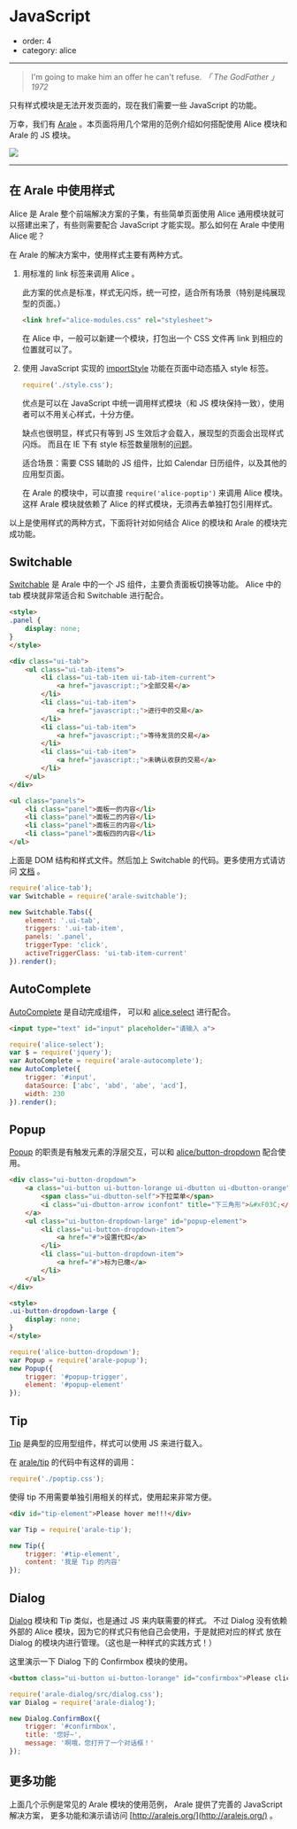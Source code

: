 # JavaScript

- order: 4
- category: alice

---

> I'm going to make him an offer he can't refuse.
*「 The GodFather 」1972*

只有样式模块是无法开发页面的，现在我们需要一些 JavaScript 的功能。

万幸，我们有 [Arale](http://aralejs.org/) 。本页面将用几个常用的范例介绍如何搭配使用 Alice 模块和 Arale 的 JS 模块。

![](https://i.alipayobjects.com/e/201303/2MPpg2ju9k.jpg)

---

## 在 Arale 中使用样式

Alice 是 Arale 整个前端解决方案的子集，有些简单页面使用 Alice 通用模块就可以搭建出来了，有些则需要配合 JavaScript 才能实现。那么如何在 Arale 中使用 Alice 呢？

在 Arale 的解决方案中，使用样式主要有两种方式。

1. 用标准的 link 标签来调用 Alice 。

    此方案的优点是标准，样式无闪烁，统一可控，适合所有场景（特别是纯展现型的页面。）

    ```html
    <link href="alice-modules.css" rel="stylesheet">
    ```

    在 Alice 中，一般可以新建一个模块，打包出一个 CSS 文件再 link 到相应的位置就可以了。

2. 使用 JavaScript 实现的 [importStyle](https://github.com/spmjs/spm/issues/641) 功能在页面中动态插入 style 标签。

    ```js
    require('./style.css');
    ```

    优点是可以在 JavaScript 中统一调用样式模块（和 JS 模块保持一致），使用者可以不用关心样式，十分方便。

    缺点也很明显，样式只有等到 JS 生效后才会载入，展现型的页面会出现样式闪烁。
    而且在 IE 下有 style 标签数量限制的[问题](http://social.msdn.microsoft.com/Forums/en-US/iewebdevelopment/thread/ad1b6e88-bbfa-4cc4-9e95-3889b82a7c1d/)。

    适合场景：需要 CSS 辅助的 JS 组件，比如 Calendar 日历组件，以及其他的应用型页面。

    在 Arale 的模块中，可以直接 `require('alice-poptip')` 来调用 Alice 模块。
    这样 Arale 模块就依赖了 Alice 的样式模块，无须再去单独打包引用样式。


以上是使用样式的两种方式，下面将针对如何结合 Alice 的模块和 Arale 的模块完成功能。

## Switchable

[Switchable](http://aralejs.org/switchable) 是 Arale 中的一个 JS 组件，主要负责面板切换等功能。
Alice 中的 tab 模块就非常适合和 Switchable 进行配合。


````html
<style>
.panel {
    display: none;
}
</style>

<div class="ui-tab">
    <ul class="ui-tab-items">
        <li class="ui-tab-item ui-tab-item-current">
            <a href="javascript:;">全部交易</a>
        </li>
        <li class="ui-tab-item">
            <a href="javascript:;">进行中的交易</a>
        </li>
        <li class="ui-tab-item">
            <a href="javascript:;">等待发货的交易</a>
        </li>
        <li class="ui-tab-item">
            <a href="javascript:;">未确认收获的交易</a>
        </li>
    </ul>
</div>

<ul class="panels">
    <li class="panel">面板一的内容</li>
    <li class="panel">面板二的内容</li>
    <li class="panel">面板三的内容</li>
    <li class="panel">面板四的内容</li>
</ul>
````

上面是 DOM 结构和样式文件。然后加上 Switchable 的代码。更多使用方式请访问 [文档](http://aralejs.org/switchable) 。

````js
require('alice-tab');
var Switchable = require('arale-switchable');

new Switchable.Tabs({
    element: '.ui-tab',
    triggers: '.ui-tab-item',
    panels: '.panel',
    triggerType: 'click',
    activeTriggerClass: 'ui-tab-item-current'
}).render();
````

## AutoComplete

[AutoComplete](http://aralejs.org/autocomplete) 是自动完成组件，
可以和 [alice.select](http://aliceui.org/select/) 进行配合。

````html
<input type="text" id="input" placeholder="请输入 a">
````

````js
require('alice-select');
var $ = require('jquery');
var AutoComplete = require('arale-autocomplete');
new AutoComplete({
    trigger: '#input',
    dataSource: ['abc', 'abd', 'abe', 'acd'],
    width: 230
}).render();
````

## Popup

[Popup](http://aralejs.org/popup) 的职责是有触发元素的浮层交互，可以和 [alice/button-dropdown](http://aliceui.org/button-dropdown/) 配合使用。

````html
<div class="ui-button-dropdown">
    <a class="ui-button ui-button-lorange ui-dbutton ui-dbutton-orange" id="popup-trigger">
        <span class="ui-dbutton-self">下拉菜单</span>
        <i class="ui-dbutton-arrow iconfont" title="下三角形">&#xF03C;</i>
    </a>
    <ul class="ui-button-dropdown-large" id="popup-element">
        <li class="ui-button-dropdown-item">
            <a href="#">设置代扣</a>
        </li>
        <li class="ui-button-dropdown-item">
            <a href="#">标为已缴</a>
        </li>
    </ul>
</div>

<style>
.ui-button-dropdown-large {
    display: none;
}
</style>
````

````js
require('alice-button-dropdown');
var Popup = require('arale-popup');
new Popup({
    trigger: '#popup-trigger',
    element: '#popup-element'
});
````

## Tip

[Tip](http://aralejs.org/tip) 是典型的应用型组件，样式可以使用 JS 来进行载入。

在 [arale/tip](https://github.com/aralejs/tip/blob/master/src/tip.js#L7) 的代码中有这样的调用：

```js
require('./poptip.css');
```

使得 tip 不用需要单独引用相关的样式，使用起来非常方便。

````html
<div id="tip-element">Please hover me!!!</div>
````

<style>
#tip-element {
    background:rgb(255, 223, 176);
    display:inline-block;
    padding: 3px 5px;
}
</style>

````js
var Tip = require('arale-tip');

new Tip({
    trigger: '#tip-element',
    content: '我是 Tip 的内容'
});
````

## Dialog

[Dialog](http://aralejs.org/dialog) 模块和 Tip 类似，也是通过 JS 来内联需要的样式。
不过 Dialog 没有依赖外部的 Alice 模块，因为它的样式只有他自己会使用，于是就把对应的样式
放在 Dialog 的模块内进行管理。（这也是一种样式的实践方式！）

这里演示一下 Dialog 下的 Confirmbox 模块的使用。

````html
<button class="ui-button ui-button-lorange" id="confirmbox">Please click me!!!</button>
````

````js
require('arale-dialog/src/dialog.css');
var Dialog = require('arale-dialog');

new Dialog.ConfirmBox({
    trigger: '#confirmbox',
    title: '您好~',
    message: '啊哦，您打开了一个对话框！'
});
````

## 更多功能

上面几个示例是常见的 Arale 模块的使用范例，
Arale 提供了完善的 JavaScript 解决方案，
更多功能和演示请访问 [http://aralejs.org/](http://aralejs.org/) 。 
